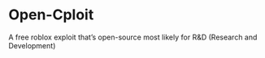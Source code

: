 # Open-Cploit
A free roblox exploit that’s open-source most likely for R&amp;D (Research and Development)
